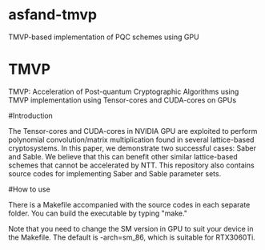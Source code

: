 # asfand-tmvp
TMVP-based implementation of PQC schemes using GPU

# TMVP
TMVP: Acceleration of Post-quantum Cryptographic Algorithms using TMVP implementation using Tensor-cores and CUDA-cores on GPUs

#Introduction

The Tensor-cores and CUDA-cores in NVIDIA GPU are exploited to perform polynomial convolution/matrix multiplication found in several lattice-based cryptosystems. In this paper, we demonstrate two successful cases: Saber and Sable. We believe that this can benefit other similar lattice-based schemes that cannot be accelerated by NTT. This repository also contains source codes for implementing Saber and Sable parameter sets.

#How to use

There is a Makefile accompanied with the source codes in each separate folder. You can build the executable by typing "make."

Note that you need to change the SM version in GPU to suit your device in the Makefile. The default is -arch=sm_86, which is suitable for RTX3060Ti.


